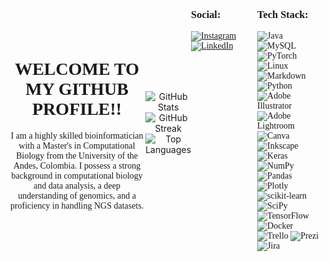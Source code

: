 <div style="display: flex; align-items: center;">
  <div align="center" style="font-family: 'Times New Roman', sans-serif;">
    <h1>WELCOME TO MY GITHUB PROFILE!!</h1>
    I am a highly skilled bioinformatician with a Master's in Computational Biology from the University of the Andes, Colombia. I possess  a strong background  in computational biology and data analysis, a deep understanding of genomics, and a proficiency in handling NGS datasets.

  </div>


<hr>
<div align="center">
    <img src="https://github-readme-stats.vercel.app/api?username=duartetorreserick&theme=gruvbox&hide_border=false&include_all_commits=false&count_private=false" alt="GitHub Stats">
    <br>
    <img src="https://github-readme-streak-stats.herokuapp.com/?user=duartetorreserick&theme=gruvbox&hide_border=false" alt="GitHub Streak">
    <br>
    <img src="https://github-readme-stats.vercel.app/api/top-langs/?username=duartetorreserick&theme=gruvbox&hide_border=false&include_all_commits=false&count_private=false&layout=compact" alt="Top Languages">
</div>
<hr>

<div style="display: flex;">
    <!-- Left Column: Social -->
    <div style="flex: 1; font-family: 'Times New Roman', sans-serif;">
        <h3>Social:</h3>
        <a href="https://instagram.com/erick_end_">
            <img src="https://img.shields.io/badge/Instagram-%23E4405F.svg?logo=Instagram&logoColor=white" alt="Instagram">
        </a>
        <a href="https://linkedin.com/in/duartetorreserick">
            <img src="https://img.shields.io/badge/LinkedIn-%230077B5.svg?logo=linkedin&logoColor=white" alt="LinkedIn">
        </a>
    </div>
    <!-- Right Column: Tech Stack -->
    <div style="flex: 1; font-family: 'Times New Roman', sans-serif;">
        <h3>Tech Stack:</h3>
        <img src="https://img.shields.io/badge/java-%23ED8B00.svg?style=flat-square&logo=java&logoColor=white" alt="Java">
        <img src="https://img.shields.io/badge/mysql-%2300f.svg?style=flat-square&logo=mysql&logoColor=white" alt="MySQL">
        <img src="https://img.shields.io/badge/PyTorch-%23EE4C2C.svg?style=flat-square&logo=PyTorch&logoColor=white" alt="PyTorch">
        <img src="https://img.shields.io/badge/Linux-FCC624?style=flat-square&logo=linux&logoColor=black" alt="Linux">
        <img src="https://img.shields.io/badge/markdown-%23000000.svg?style=flat-square&logo=markdown&logoColor=white" alt="Markdown">
        <img src="https://img.shields.io/badge/python-3670A0?style=flat-square&logo=python&logoColor=ffdd54" alt="Python">
        <img src="https://img.shields.io/badge/adobeillustrator-%23FF9A00.svg?style=flat-square&logo=adobeillustrator&logoColor=white" alt="Adobe Illustrator">
        <img src="https://img.shields.io/badge/Adobe%20Lightroom-31A8FF.svg?style=flat-square&logo=Adobe%20Lightroom&logoColor=white" alt="Adobe Lightroom">
        <img src="https://img.shields.io/badge/Canva-%2300C4CC.svg?style=flat-square&logo=Canva&logoColor=white" alt="Canva">
        <img src="https://img.shields.io/badge/Inkscape-e0e0e0?style=flat-square&logo=inkscape&logoColor=080A13" alt="Inkscape">
        <img src="https://img.shields.io/badge/Keras-%23D00000.svg?style=flat-square&logo=Keras&logoColor=white" alt="Keras">
        <img src="https://img.shields.io/badge/numpy-%23013243.svg?style=flat-square&logo=numpy&logoColor=white" alt="NumPy">
        <img src="https://img.shields.io/badge/pandas-%23150458.svg?style=flat-square&logo=pandas&logoColor=white" alt="Pandas">
        <img src="https://img.shields.io/badge/Plotly-%233F4F75.svg?style=flat-square&logo=plotly&logoColor=white" alt="Plotly">
        <img src="https://img.shields.io/badge/scikit--learn-%23F7931E.svg?style=flat-square&logo=scikit-learn&logoColor=white" alt="scikit-learn">
        <img src="https://img.shields.io/badge/SciPy-%230C55A5.svg?style=flat-square&logo=scipy&logoColor=%white" alt="SciPy">
        <img src="https://img.shields.io/badge/TensorFlow-%23FF6F00.svg?style=flat-square&logo=TensorFlow&logoColor=white" alt="TensorFlow">
        <img src="https://img.shields.io/badge/docker-%230db7ed.svg?style=flat-square&logo=docker&logoColor=white" alt="Docker">
        <img src="https://img.shields.io/badge/Trello-%23026AA7.svg?style=flat-square&logo=Trello&logoColor=white" alt="Trello">
        <img src="https://img.shields.io/badge/Prezi-%23000000.svg?style=flat-square&logo=Prezi&logoColor=white" alt="Prezi">
        <img src="https://img.shields.io/badge/jira-%230A0FFF.svg?style=flat-square&logo=jira&logoColor=white" alt="Jira">
    </div>
</div>


